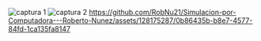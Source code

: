 ![captura 1](https://github.com/RobNu21/Simulacion-por-Computadora---Roberto-Nunez/assets/128175287/94af44c3-92d9-4818-b4d2-36f155e2994b)
![captura 2](https://github.com/RobNu21/Simulacion-por-Computadora---Roberto-Nunez/assets/128175287/b0f4ec3f-5525-4d6f-968d-ee4813765888)
https://github.com/RobNu21/Simulacion-por-Computadora---Roberto-Nunez/assets/128175287/0b86435b-b8e7-4577-84fd-1ca135fa8147
